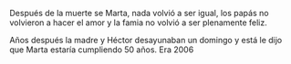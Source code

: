 Después de la muerte se Marta, nada volvió a ser igual, los papás no volvieron a hacer el amor y la famia no volvió a ser plenamente feliz.

Años después la madre y Héctor desayunaban un domingo y está le dijo que Marta estaría cumpliendo 50 años. Era 2006
